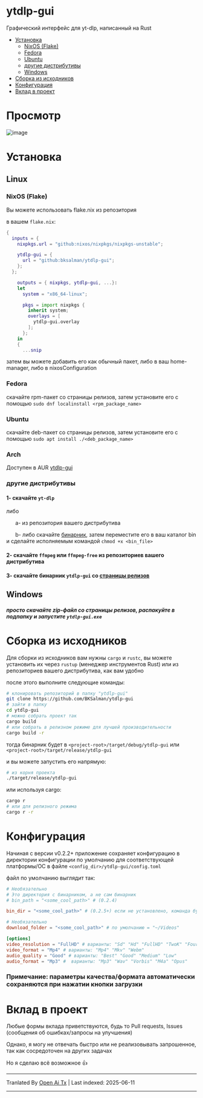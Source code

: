 # ytdlp-gui
Графический интерфейс для yt-dlp, написанный на Rust

- [Установка](https://github.com/BKSalman/ytdlp-gui#installation)
  - [NixOS (Flake)](https://github.com/BKSalman/ytdlp-gui#nixos-flake)
  - [Fedora](https://github.com/BKSalman/ytdlp-gui#fedora)
  - [Ubuntu](https://github.com/BKSalman/ytdlp-gui#ubuntu)
  - [другие дистрибутивы](https://github.com/BKSalman/ytdlp-gui#other-distributions)
  - [Windows](https://github.com/BKSalman/ytdlp-gui#windows)
- [Сборка из исходников](https://github.com/BKSalman/ytdlp-gui#build-from-source)
- [Конфигурация](https://github.com/BKSalman/ytdlp-gui#configuration)
- [Вклад в проект](https://github.com/BKSalman/ytdlp-gui#contribution)

# Просмотр
![image](https://raw.githubusercontent.com/BKSalman/ytdlp-gui/main/assets/edeecfe8-4d5b-4f10-b5e3-35188d9a23a5)


# Установка
## Linux

### NixOS (Flake)
Вы можете использовать flake.nix из репозитория

в вашем `flake.nix`:
```nix
{
  inputs = {
    nixpkgs.url = "github:nixos/nixpkgs/nixpkgs-unstable";

    ytdlp-gui = {
      url = "github:bksalman/ytdlp-gui";
    };
  };

    outputs = { nixpkgs, ytdlp-gui, ...}:
    let
      system = "x86_64-linux";

      pkgs = import nixpkgs {
        inherit system;
        overlays = [
          ytdlp-gui.overlay
        ];
      };
    in
    {
      ...snip
```

затем вы можете добавить его как обычный пакет, либо в ваш home-manager, либо в nixosConfiguration

### Fedora
скачайте rpm-пакет со страницы релизов, затем установите его с помощью ``sudo dnf localinstall <rpm_package_name>``

### Ubuntu
скачайте deb-пакет со страницы релизов, затем установите его с помощью ``sudo apt install ./<deb_package_name>``

### Arch

Доступен в AUR [ytdlp-gui](https://aur.archlinux.org/packages/ytdlp-gui)

### другие дистрибутивы

#### 1- скачайте ``yt-dlp``
либо

&nbsp; &nbsp; &nbsp; a- из репозитория вашего дистрибутива

&nbsp; &nbsp; &nbsp; b- либо скачайте [бинарник](https://github.com/yt-dlp/yt-dlp/releases/latest/download/yt-dlp), затем переместите его в ваш каталог bin и сделайте исполняемым командой `chmod +x <bin_file>`

#### 2- скачайте ``ffmpeg`` или ``ffmpeg-free`` из репозиториев вашего дистрибутива


#### 3- скачайте бинарник ``ytdlp-gui`` со [страницы релизов](https://github.com/BKSalman/ytdlp-gui/releases)

## Windows
##### просто скачайте zip-файл со страницы релизов, распакуйте в подпапку и запустите ``ytdlp-gui.exe``

# Сборка из исходников
Для сборки из исходников вам нужны `cargo` и `rustc`, вы можете установить их через `rustup` (менеджер инструментов Rust) или из репозиториев вашего дистрибутива, как вам удобно

после этого выполните следующие команды:
```bash
# клонировать репозиторий в папку "ytdlp-gui"
git clone https://github.com/BKSalman/ytdlp-gui
# зайти в папку
cd ytdlp-gui
# можно собрать проект так
cargo build
# или собрать в релизном режиме для лучшей производительности
cargo build -r
```
тогда бинарник будет в `<project-root>/target/debug/ytdlp-gui` или `<project-root>/target/release/ytdlp-gui`

и вы можете запустить его напрямую:
```bash
# из корня проекта
./target/release/ytdlp-gui
```

или используя cargo:
```bash
cargo r
# или для релизного режима
cargo r -r
```

# Конфигурация

Начиная с версии v0.2.2+ приложение сохраняет конфигурацию в директории конфигурации по умолчанию для соответствующей платформы/ОС в файле ``<config_dir>/ytdlp-gui/config.toml``

файл по умолчанию выглядит так:

```toml
# Необязательно
# Это директория с бинарником, а не сам бинарник
# bin_path = "<some_cool_path>" # (0.2.4)

bin_dir = "<some_cool_path>" # (0.2.5+) если не установлено, команда будет `yt-dlp <app_args>`

# Необязательно
download_folder = "<some_cool_path>" # по умолчанию = "~/Videos"

[options]
video_resolution = "FullHD" # варианты: "Sd" "Hd" "FullHD" "TwoK" "FourK"
video_format = "Mp4" # варианты: "Mp4" "Mkv" "Webm"
audio_quality = "Good" # варианты: "Best" "Good" "Medium" "Low"
audio_format = "Mp3" #  варианты: "Mp3" "Wav" "Vorbis" "M4a" "Opus"
```

### Примечание: параметры качества/формата автоматически сохраняются при нажатии кнопки загрузки

# Вклад в проект
Любые формы вклада приветствуются, будь то Pull requests, Issues (сообщения об ошибках/запросы на улучшения)

Однако, я могу не отвечать быстро или не реализовывать запрошенное, так как сосредоточен на других задачах

Но я сделаю всё возможное 👍

---

Tranlated By [Open Ai Tx](https://github.com/OpenAiTx/OpenAiTx) | Last indexed: 2025-06-11

---